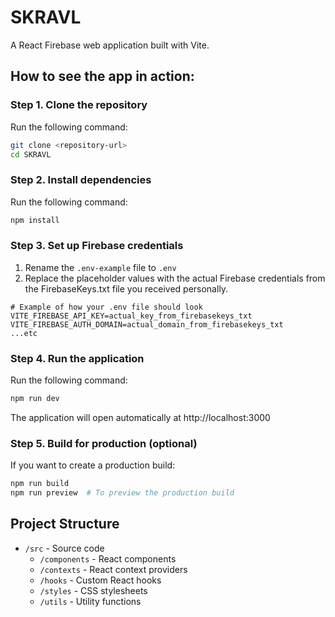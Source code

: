 # SKRAVL

A React Firebase web application built with Vite.

## How to see the app in action:

### Step 1. Clone the repository

Run the following command:

```bash
git clone <repository-url>
cd SKRAVL
```

### Step 2. Install dependencies

Run the following command:

```bash
npm install
```

### Step 3. Set up Firebase credentials

1. Rename the `.env-example` file to `.env`
2. Replace the placeholder values with the actual Firebase credentials from the FirebaseKeys.txt file you received personally.

```
# Example of how your .env file should look
VITE_FIREBASE_API_KEY=actual_key_from_firebasekeys_txt
VITE_FIREBASE_AUTH_DOMAIN=actual_domain_from_firebasekeys_txt
...etc
```

### Step 4. Run the application

Run the following command:

```bash
npm run dev
```

The application will open automatically at http://localhost:3000

### Step 5. Build for production (optional)

If you want to create a production build:

```bash
npm run build
npm run preview  # To preview the production build
```

## Project Structure

- `/src` - Source code
  - `/components` - React components
  - `/contexts` - React context providers
  - `/hooks` - Custom React hooks
  - `/styles` - CSS stylesheets
  - `/utils` - Utility functions

